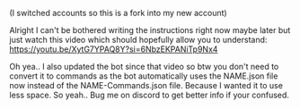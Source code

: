 (I switched accounts so this is a fork into my new account)

Alright I can't be bothered writing the instructions right now maybe later but just watch this video which should hopefully allow you to understand:
https://youtu.be/XytG7YPAQ8Y?si=6NbzEKPANiTp9Nx4


Oh yea.. I also updated the bot since that video so btw you don't need to convert it to commands as the bot automatically uses the NAME.json file now instead of the NAME-Commands.json file. Because I wanted it to use less space. So yeah.. Bug me on discord to get better info if your confused.
